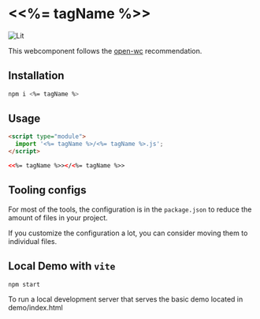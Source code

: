# \<<%= tagName %>>

![Lit](https://img.shields.io/badge/lit-2.0.0-blue)

This webcomponent follows the [open-wc](https://github.com/open-wc/open-wc) recommendation.

## Installation

```bash
npm i <%= tagName %>
```

## Usage

```html
<script type="module">
  import '<%= tagName %>/<%= tagName %>.js';
</script>

<<%= tagName %>></<%= tagName %>>
```

## Tooling configs

For most of the tools, the configuration is in the `package.json` to reduce the amount of files in your project.

If you customize the configuration a lot, you can consider moving them to individual files.

## Local Demo with `vite`

```bash
npm start
```

To run a local development server that serves the basic demo located in demo/index.html
